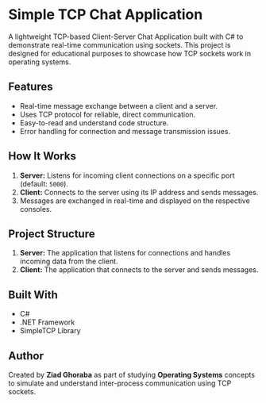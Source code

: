# Simple TCP Chat Application
A lightweight TCP-based Client-Server Chat Application built with C# to demonstrate real-time communication using sockets. This project is designed for educational purposes to showcase how TCP sockets work in operating systems.


## Features
- Real-time message exchange between a client and a server.
- Uses TCP protocol for reliable, direct communication.
- Easy-to-read and understand code structure.
- Error handling for connection and message transmission issues.


## How It Works
1. **Server:** Listens for incoming client connections on a specific port (default: `5000`).
2. **Client:** Connects to the server using its IP address and sends messages.
3. Messages are exchanged in real-time and displayed on the respective consoles.


## Project Structure
1. **Server:** The application that listens for connections and handles incoming data from the client.
2. **Client:** The application that connects to the server and sends messages.


## Built With
- C#
- .NET Framework
- SimpleTCP Library


## Author

Created by **Ziad Ghoraba** as part of studying **Operating Systems** concepts to simulate and understand inter-process communication using TCP sockets.


